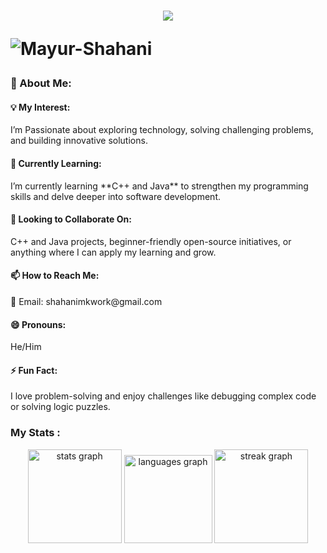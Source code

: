 <h1 align="center">
 
<img src="https://readme-typing-svg.herokuapp.com/?font=Poppins&color=7A5AE4&size=25&center=true&vCenter=true&width=500&height=50&duration=2000&lines=Hi+There!+👋;+I'm+Mayur+Shahani+👨🏻‍💻;+BSCS+Student🎓" />

<p align="left"> 
  <img src="https://komarev.com/ghpvc/?username=Mayur-Shahani&label=Profile%20views&color=0e75b6&style=flat" alt="Mayur-Shahani" /> 
</p>
<h3 align="left">👀 About Me:</h3>

<h4 align="left">💡 My Interest:</h4>
I’m Passionate about exploring technology, solving challenging problems, and building innovative solutions.  

<h4 align="left">🌱 Currently Learning:</h4>
I’m currently learning **C++ and Java** to strengthen my programming skills and delve deeper into software development.  

<h4 align="left">💞️ Looking to Collaborate On:</h4>
C++ and Java projects, beginner-friendly open-source initiatives, or anything where I can apply my learning and grow.  

<h4 align="left">📫 How to Reach Me:</h4>
📧 Email: shahanimkwork@gmail.com  

<h4 align="left">😄 Pronouns:</h4>
He/Him  

<h4 align="left">⚡ Fun Fact:</h4>
I love problem-solving and enjoy challenges like debugging complex code or solving logic puzzles.  

<h3 align="left">My Stats :</h3>
<div align="center">
<img src="https://github-readme-stats.vercel.app/api?username=Mayur-Shahani&hide_title=false&hide_rank=false&show_icons=true&include_all_commits=true&count_private=true&disable_animations=false&theme=dracula&locale=en&hide_border=false&order=1" height="150" alt="stats graph"  />
  <img src="https://github-readme-stats.vercel.app/api/top-langs?username=Mayur-Shahani&locale=en&hide_title=false&layout=compact&card_width=320&langs_count=5&theme=dracula&hide_border=false&order=2" height="141" alt="languages graph"  />
  <img src="https://streak-stats.demolab.com?user=Mayur-Shahani&locale=en&mode=daily&theme=dracula&hide_border=false&border_radius=5&order=3" height="150" alt="streak graph"  />
</div>
</div>



<!---
Mayur-Shahani/Mayur-Shahani is a ✨ special ✨ repository because its `README.md` (this file) appears on your GitHub profile.
You can click the Preview link to take a look at your changes.
--->
